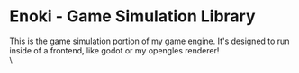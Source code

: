 # Enoki - Game Simulation Library

This is the game simulation portion of my game engine. It's designed to run inside of a frontend, like godot or my opengles renderer! \
\
